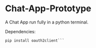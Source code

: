 # Chat-App-Prototype
A Chat App run fully in a python terminal.

Dependencies: 

```pip install gspread
pip install oauth2client```
